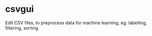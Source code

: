 # csvgui
Edit CSV files, to preprocess data for machine learning, eg. labelling, filtering, sorting.
